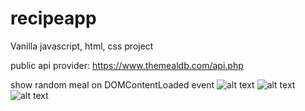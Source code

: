 # recipeapp
Vanilla javascript, html, css project

public api provider: https://www.themealdb.com/api.php

show random meal on DOMContentLoaded event
![alt text](https://firebasestorage.googleapis.com/v0/b/fir-react-upload-1f038.appspot.com/o/images%2F10.png?alt=media&token=01dcd7a9-620b-4410-8872-b1029c41a37e)
![alt text](https://firebasestorage.googleapis.com/v0/b/fir-react-upload-1f038.appspot.com/o/images%2F1.png?alt=media&token=f4679944-9dd5-4844-a59e-3bf5e37d0faa)
![alt text](https://firebasestorage.googleapis.com/v0/b/fir-react-upload-1f038.appspot.com/o/images%2F2.png?alt=media&token=e6d42fcc-0056-4c61-81d0-f9cf7ef80637)
